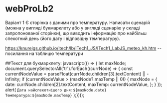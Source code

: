 # webProLb2

Варіант 1
Є сторінка з даними про температуру. Написати сценарій
(можна у вигляді букмарклету або у вигляді сценарію у складі запропонованої сторінки),
що виводить інформацію про найбільш спекотний день (його дату і відповідну температуру).

https://knureigs.github.io/itech/lb/ITech1_JS/ITech1_LabJS_meteo_kh.htm -- посилання на таблицю температури



##Текст для букмарклету:
javascript:(() => {  let maxNode;  document.querySelectorAll('tr').forEach((currNode) => {    const currentNodeValue =      parseFloat(currNode.children[3].textContent) || -Infinity;    if (currentNodeValue > (maxNode?.maxTemp || 0)) {      maxNode = {        date: currNode.children[2].textContent,        maxTemp: currentNodeValue,      };    }  });  alert(    `Дата найспекотнішого дня:${maxNode.date}   Температура:${maxNode.maxTemp}`  );})();
